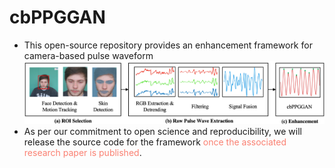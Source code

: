 # cbPPGGAN
* This open-source repository provides an enhancement framework for camera-based pulse waveform
![Alt text](overview7%206:1:2023.png)
* As per our commitment to open science and reproducibility, we will release the source code for the framework <font color=Salmon>once the associated research paper is published</font>.